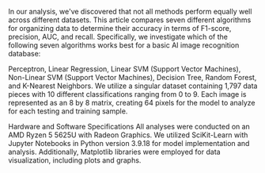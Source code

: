 In our analysis, we've discovered that not all methods perform equally well across different datasets. This article compares seven different algorithms for organizing data to determine their accuracy in terms of F1-score, precision, AUC, and recall. Specifically, we investigate which of the following seven algorithms works best for a basic AI image recognition database:

Perceptron,
Linear Regression,
Linear SVM (Support Vector Machines),
Non-Linear SVM (Support Vector Machines),
Decision Tree,
Random Forest,
and K-Nearest Neighbors.
We utilize a singular dataset containing 1,797 data pieces with 10 different classifications ranging from 0 to 9. Each image is represented as an 8 by 8 matrix, creating 64 pixels for the model to analyze for each testing and training sample.

Hardware and Software Specifications
All analyses were conducted on an AMD Ryzen 5 5625U with Radeon Graphics. We utilized SciKit-Learn with Jupyter Notebooks in Python version 3.9.18 for model implementation and analysis. Additionally, Matplotlib libraries were employed for data visualization, including plots and graphs.
